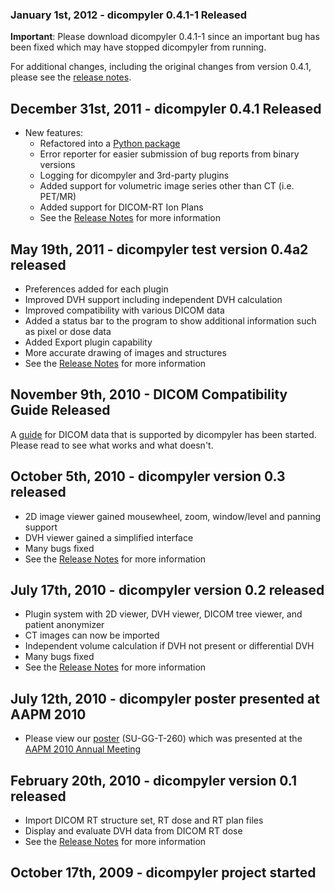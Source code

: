 ### January 1st, 2012 - dicompyler 0.4.1-1 Released ###

**Important**: Please download dicompyler 0.4.1-1 since an important bug has been fixed which may have stopped dicompyler from running.

For additional changes, including the original changes from version 0.4.1, please see the [release notes](http://code.google.com/p/dicompyler/wiki/ReleaseNotes).

## December 31st, 2011 - dicompyler 0.4.1 Released ##

  * New features:
    * Refactored into a [Python package](http://pypi.python.org/pypi/dicompyler)
    * Error reporter for easier submission of bug reports from binary versions
    * Logging for dicompyler and 3rd-party plugins
    * Added support for volumetric image series other than CT (i.e. PET/MR)
    * Added support for DICOM-RT Ion Plans
    * See the [Release Notes](http://code.google.com/p/dicompyler/wiki/ReleaseNotes) for more information

## May 19th, 2011 - dicompyler test version 0.4a2 released ##

  * Preferences added for each plugin
  * Improved DVH support including independent DVH calculation
  * Improved compatibility with various DICOM data
  * Added a status bar to the program to show additional information such as pixel or dose data
  * Added Export plugin capability
  * More accurate drawing of images and structures
  * See the [Release Notes](http://code.google.com/p/dicompyler/wiki/ReleaseNotes) for more information

## November 9th, 2010 - DICOM Compatibility Guide Released ##

A [guide](http://code.google.com/p/dicompyler/wiki/DICOMCompatibilityGuide) for DICOM data that is supported by dicompyler has been started. Please read to see what works and what doesn't.

## October 5th, 2010 - dicompyler version 0.3 released ##

  * 2D image viewer gained mousewheel, zoom, window/level and panning support
  * DVH viewer gained a simplified interface
  * Many bugs fixed
  * See the [Release Notes](http://code.google.com/p/dicompyler/wiki/ReleaseNotes) for more information

## July 17th, 2010 - dicompyler version 0.2 released ##

  * Plugin system with 2D viewer, DVH viewer, DICOM tree viewer, and patient anonymizer
  * CT images can now be imported
  * Independent volume calculation if DVH not present or differential DVH
  * Many bugs fixed
  * See the [Release Notes](http://code.google.com/p/dicompyler/wiki/ReleaseNotes) for more information

## July 12th, 2010 - dicompyler poster presented at AAPM 2010 ##

  * Please view our [poster](http://dicompyler.googlecode.com/files/AAPM%202010%20Poster.pdf) (SU-GG-T-260) which was presented at the [AAPM 2010 Annual Meeting](http://www.aapm.org/meetings/2010AM/default.asp)

## February 20th, 2010 - dicompyler version 0.1 released ##

  * Import DICOM RT structure set, RT dose and RT plan files
  * Display and evaluate DVH data from DICOM RT dose
  * See the [Release Notes](http://code.google.com/p/dicompyler/wiki/ReleaseNotes) for more information

## October 17th, 2009 - dicompyler project started ##